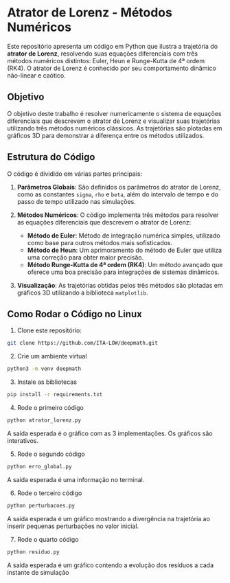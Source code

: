 # Atrator de Lorenz - Métodos Numéricos

Este repositório apresenta um código em Python que ilustra a trajetória do **atrator de Lorenz**, resolvendo suas equações diferenciais com três métodos numéricos distintos: Euler, Heun e Runge-Kutta de 4ª ordem (RK4). O atrator de Lorenz é conhecido por seu comportamento dinâmico não-linear e caótico.
## Objetivo

O objetivo deste trabalho é resolver numericamente o sistema de equações diferenciais que descrevem o atrator de Lorenz e visualizar suas trajetórias utilizando três métodos numéricos clássicos. As trajetórias são plotadas em gráficos 3D para demonstrar a diferença entre os métodos utilizados.

## Estrutura do Código

O código é dividido em várias partes principais:

1. **Parâmetros Globais**: São definidos os parâmetros do atrator de Lorenz, como as constantes `sigma`, `rho` e `beta`, além do intervalo de tempo e do passo de tempo utilizado nas simulações.

2. **Métodos Numéricos**: O código implementa três métodos para resolver as equações diferenciais que descrevem o atrator de Lorenz:
   - **Método de Euler**: Método de integração numérica simples, utilizado como base para outros métodos mais sofisticados.
   - **Método de Heun**: Um aprimoramento do método de Euler que utiliza uma correção para obter maior precisão.
   - **Método Runge-Kutta de 4ª ordem (RK4)**: Um método avançado que oferece uma boa precisão para integrações de sistemas dinâmicos.

3. **Visualização**: As trajetórias obtidas pelos três métodos são plotadas em gráficos 3D utilizando a biblioteca `matplotlib`.

## Como Rodar o Código no Linux

1. Clone este repositório:

```bash
git clone https://github.com/ITA-LOW/deepmath.git
```
2. Crie um ambiente virtual

```bash
python3 -m venv deepmath
```

3. Instale as bibliotecas

```bash
pip install -r requirements.txt
```

4. Rode o primeiro código

```bash
python atrator_lorenz.py

```
A saída esperada é o gráfico com as 3 implementações. Os gráficos são interativos.

5. Rode o segundo código

```bash
python erro_global.py
```

A saída esperada é uma informação no terminal.

6. Rode o terceiro código

```bash
python perturbacoes.py
```

A saída esperada é um gráfico mostrando a divergência na trajetória ao inserir pequenas perturbações no valor inicial.

7. Rode o quarto código

```bash
python residuo.py
```

A saída esperada é um gráfico contendo a evolução dos resíduos a cada instante de simulação
